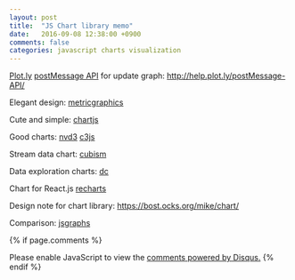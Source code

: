 ```yaml
---
layout: post
title:  "JS Chart library memo"
date:   2016-09-08 12:38:00 +0900
comments: false
categories: javascript charts visualization
---
```


[Plot.ly](https://plot.ly/javascript/) [postMessage API](https://github.com/plotly/postMessage-API) for update graph: http://help.plot.ly/postMessage-API/



Elegant design: [metricgraphics](http://metricsgraphicsjs.org/)

Cute and simple: [chartjs](http://www.chartjs.org/)

Good charts: [nvd3](http://nvd3.org/livecode/index.html) [c3js](http://c3js.org/)

Stream data chart: [cubism](http://square.github.io/cubism/)



Data exploration charts: [dc](https://dc-js.github.io/dc.js/)

Chart for React.js [recharts](http://recharts.org/)



Design note for chart library: https://bost.ocks.org/mike/chart/

Comparison: [jsgraphs](http://www.jsgraphs.com/)

{% if page.comments %}
<div id="disqus_thread"></div>
<script>

/**
*  RECOMMENDED CONFIGURATION VARIABLES: EDIT AND UNCOMMENT THE SECTION BELOW TO INSERT DYNAMIC VALUES FROM YOUR PLATFORM OR CMS.
*  LEARN WHY DEFINING THESE VARIABLES IS IMPORTANT: https://disqus.com/admin/universalcode/#configuration-variables*/
var disqus_config = function () {
this.page.url = "http://blog.tranvinhcuong.me{{ page.url}}";  // Replace PAGE_URL with your page's canonical URL variable
this.page.identifier = "{{page.id}}";
};
(function() { // DON'T EDIT BELOW THIS LINE
var d = document, s = d.createElement('script');
s.src = '//cuongmemo.disqus.com/embed.js';
s.setAttribute('data-timestamp', +new Date());
(d.head || d.body).appendChild(s);
})();
</script>
<noscript>Please enable JavaScript to view the <a href="https://disqus.com/?ref_noscript">comments powered by Disqus.</a></noscript>
{% endif %}
